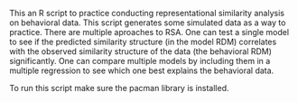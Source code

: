 This an R script to practice conducting representational similarity analysis on behavioral data. This script generates some simulated data as a way to practice. 
There are multiple aproaches to RSA. One can test a single model to see if the predicted similarity structure (in the model RDM) correlates with the observed similarity structure of the data (the behavioral RDM) significantly. 
One can compare multiple models by including them in a multiple regression to see which one best explains the behavioral data. 

To run this script make sure the pacman library is installed. 
